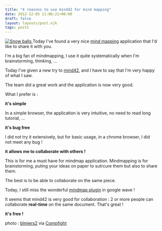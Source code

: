 ```yaml
---
title: "4 reasons to use mind42 for mind mapping"
date: 2012-12-05 11:06:21+00:00
draft: false
layout: layouts/post.njk
tags: posts
---
```


[![Snow balls](http://farm8.staticflickr.com/7047/6919282123_877878af97.jpg)
](http://www.flickr.com/photos/41304517@N00/6919282123/) Today I've found a very nice [mind mapping](http://en.wikipedia.org/wiki/Mind_map) application that I'd like to share it with you.

I'm a big fan of mindmapping, I use it quite systematically when I'm brainstorming, thinking, ...

Today I've given a new try to [mind42](http://www.mind42.com/), and I have to say that I'm very happy of what I saw.

The team did a great work and the application is now very good.

What I prefer is :

**it's simple**

In a simple browser, the application is very intuitive, no need to read long tutorial, ...

**it's bug free**

I did not try it extensively, but for basic usage, in a chrome browser, I did not meet any bug !

**it allows me to collaborate with others !**

This is for me a must have for mindmap application. Mindmapping is for brainstorming, puting your ideas on paper to sutrcure them but also to share them.

The best is to be able to collaborate on the same piece.

Today, I still miss the wonderful [mindmap plugin](http://laurentmaumet.com/english/my-favorite-google-wave-gadget-is-mindmap-gadget/) in google wave !

It seems that mind42 is very good for collaboration : 2 or more people can collaborate **real-time** on the same document. That's great !

**it's free !**

photo : [blmiers2](http://www.flickr.com/photos/41304517@N00/6919282123/) via [Compfight](http://www.compfight.com/)
